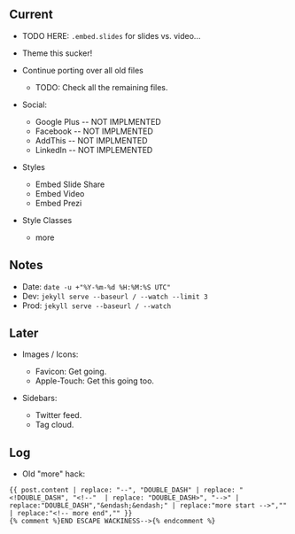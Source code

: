 ---
---

## Current

* TODO HERE: `.embed.slides` for slides vs. video...

* Theme this sucker!

* Continue porting over all old files
  * TODO: Check all the remaining files.

* Social:
  * Google Plus -- NOT IMPLMENTED
  * Facebook -- NOT IMPLMENTED
  * AddThis -- NOT IMPLMENTED
  * LinkedIn -- NOT IMPLEMENTED

* Styles
  * Embed Slide Share
  * Embed Video
  * Embed Prezi

* Style Classes
  * more

## Notes

* Date: `date -u +"%Y-%m-%d %H:%M:%S UTC"`
* Dev: `jekyll serve --baseurl / --watch --limit 3`
* Prod: `jekyll serve --baseurl / --watch`

## Later

* Images / Icons:

  * Favicon: Get going.
  * Apple-Touch: Get this going too.

* Sidebars:

  * Twitter feed.
  * Tag cloud.

## Log

* Old "more" hack:

```
{{ post.content | replace: "--", "DOUBLE_DASH" | replace: "<!DOUBLE_DASH", "<!--"  | replace: "DOUBLE_DASH>", "-->" | replace:"DOUBLE_DASH","&endash;&endash;" | replace:"more start -->","" | replace:"<!-- more end","" }}
{% comment %}END ESCAPE WACKINESS-->{% endcomment %}
```